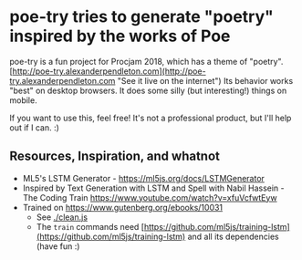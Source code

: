 # poe-try tries to generate "poetry" inspired by the works of Poe

poe-try is a fun project for Procjam 2018, which has a theme of "poetry".
[http://poe-try.alexanderpendleton.com](http://poe-try.alexanderpendleton.com "See it live on the internet") Its behavior works "best" on desktop browsers. It does some silly (but interesting!) things on mobile.

If you want to use this, feel free! It's not a professional product, but I'll help out if I can. :)

## Resources, Inspiration, and whatnot

- ML5's LSTM Generator - https://ml5js.org/docs/LSTMGenerator
- Inspired by Text Generation with LSTM and Spell with Nabil Hassein - The Coding Train https://www.youtube.com/watch?v=xfuVcfwtEyw
- Trained on https://www.gutenberg.org/ebooks/10031
  - See [./clean.js](clean.js)
  - The `train` commands need [https://github.com/ml5js/training-lstm](https://github.com/ml5js/training-lstm) and all its dependencies (have fun :)
